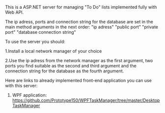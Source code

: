 This is a ASP.NET server for managing "To Do" lists implemented fully with Web API.

The ip adress, ports and connection string for the database are set in the main method arguments in the next order: "ip adress" "public port" "private port" "database connection string"

To use the server you should:

1.Install a local network manager of your choice

2.Use the ip adress from the network manager as the first argument, two ports you find suitable as the second and third argument and the connection string for the database as the fourth argument.

Here are links to already implemented front-end application you can use with this server:
1. WPF application: https://github.com/Prototype150/WPFTaskManager/tree/master/DesktopTaskManager
